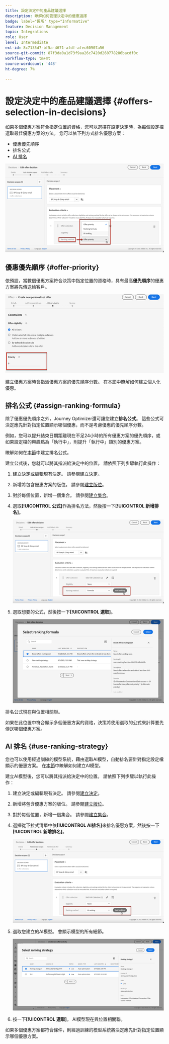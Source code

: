 ```yaml
---
title: 設定決定中的產品建議選擇
description: 瞭解如何管理決定中的優惠選擇
badge: label="舊版" type="Informative"
feature: Decision Management
topic: Integrations
role: User
level: Intermediate
exl-id: 8c7135d7-bf5a-4671-afdf-afec60907a56
source-git-commit: 87f3da0a1d73f9aa26c7420d260778286bacdf0c
workflow-type: tm+mt
source-wordcount: '448'
ht-degree: 7%

---
```


# 設定決定中的產品建議選擇 {#offers-selection-in-decisions}

如果多個優惠方案符合指定位置的資格，您可以選擇在設定決定時，為每個設定檔選取最佳優惠方案的方法。 您可以依下列方式排名優惠方案：
* 優惠優先順序
* 排名公式
* [AI 排名](#use-ranking-strategy)

![](../assets/offer-rank-by.png)

## 優惠優先順序 {#offer-priority}

依預設，當數個優惠方案符合決策中指定位置的資格時，具有最高&#x200B;**優先順序**&#x200B;的優惠方案將先傳送給客戶。

![](../assets/offer-priority.png)

建立優惠方案時會指派優惠方案的優先順序分數。 在[本節](../offer-library/creating-personalized-offers.md)中瞭解如何建立個人化優惠。

## 排名公式 {#assign-ranking-formula}

除了優惠優先順序之外，Journey Optimizer還可讓您建立&#x200B;**排名公式**。 這些公式可決定應先針對指定位置顯示哪個優惠，而不是考慮優惠的優先順序分數。

例如，您可以提升結束日期距離現在不足24小時的所有優惠方案的優先順序，或如果設定檔的興趣點為「執行中」，則提升「執行中」類別的優惠方案。

瞭解如何在[本節](../ranking/create-ranking-formulas.md)中建立排名公式。

建立公式後，您就可以將其指派給決定中的位置。 請依照下列步驟執行此操作：

1. 建立決定或編輯現有決定。 請參閱[建立決定](../offer-activities/create-offer-activities.md)。

1. 新增將包含優惠方案的版位。 請參閱[建立版位](../offer-library/creating-placements.md)。

1. 對於每個位置，新增一個集合。 請參閱[建立集合](../offer-library/creating-collections.md)。

1. 選取&#x200B;**[!UICONTROL 公式]**&#x200B;作為排名方法，然後按一下&#x200B;**[!UICONTROL 新增排名]**。

   ![](../assets/offer-activity-ranking.png)

1. 選取想要的公式，然後按一下&#x200B;**[!UICONTROL 選取]**。

   ![](../assets/ranking-selection.png)

排名公式現在與位置相關聯。

如果在此位置中符合顯示多個優惠方案的資格，決策將使用選取的公式來計算要先傳送哪個優惠方案。

## AI 排名 {#use-ranking-strategy}

<!--If you are an [Adobe Experience Platform](https://experienceleague.adobe.com/docs/experience-platform/landing/home.html){target="_blank"} user leveraging the **Offer Decisioning** application service,-->

您也可以使用經過訓練的模型系統，藉由選取AI模型，自動排名要針對指定設定檔顯示的優惠方案。 在[本節](../ranking/create-ranking-strategies.md)中瞭解如何建立AI模型。

建立AI模型後，您可以將其指派給決定中的位置。 請依照下列步驟以執行此操作：

1. 建立決定或編輯現有決定。 請參閱[建立決定](../offer-activities/create-offer-activities.md)。

1. 新增將包含優惠方案的版位。 請參閱[建立版位](../offer-library/creating-placements.md)。

1. 對於每個位置，新增一個集合。 請參閱[建立集合](../offer-library/creating-collections.md)。

1. 選擇從下拉式清單中依&#x200B;**[!UICONTROL AI排名]**&#x200B;來排名優惠方案，然後按一下&#x200B;**[!UICONTROL 新增排名]**。

   ![](../assets/ranking-selection-ai-ranking.png)

1. 選取您建立的AI模型。 會顯示模型的所有細節。

   ![](../assets/ranking-selection-ai-ranking-selected.png)

1. 按一下&#x200B;**[!UICONTROL 選取]**。 AI模型現在與位置相關聯。

如果多個優惠方案都符合條件，則經過訓練的模型系統將決定應先針對指定位置顯示哪個優惠方案。

